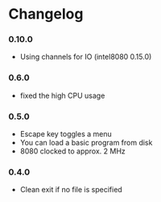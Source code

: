 # Changelog

### 0.10.0

- Using channels for IO (intel8080 0.15.0)

### 0.6.0

- fixed the high CPU usage

### 0.5.0

- Escape key toggles a menu
- You can load a basic program from disk
- 8080 clocked to approx. 2 MHz


### 0.4.0

- Clean exit if no file is specified